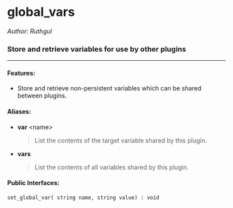 # global_vars

*Author: Ruthgul*<br />

### Store and retrieve variables for use by other plugins

------

#### Features:

- Store and retrieve non-persistent variables which can be shared between plugins.

#### Aliases:
- **var** \<name>
  > List the contents of the target variable shared by this plugin.

- **vars**
  > List the contents of all variables shared by this plugin.

#### Public Interfaces:
```get_global_var( string name) : string
set_global_var( string name, string value) : void
```
